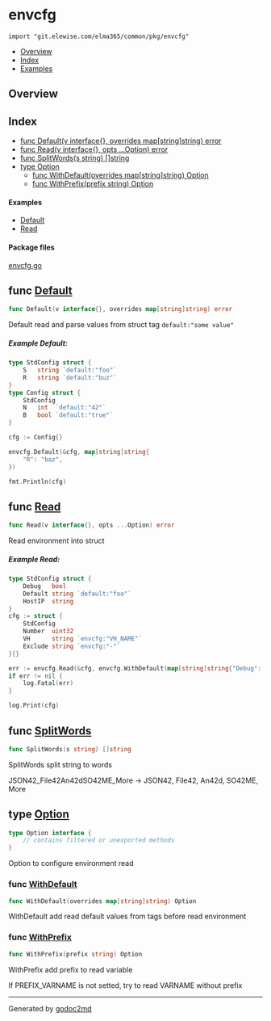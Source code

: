 # envcfg
`import "git.elewise.com/elma365/common/pkg/envcfg"`

* [Overview](#pkg-overview)
* [Index](#pkg-index)
* [Examples](#pkg-examples)

## <a name="pkg-overview">Overview</a>



## <a name="pkg-index">Index</a>
* [func Default(v interface{}, overrides map[string]string) error](#Default)
* [func Read(v interface{}, opts ...Option) error](#Read)
* [func SplitWords(s string) []string](#SplitWords)
* [type Option](#Option)
  * [func WithDefault(overrides map[string]string) Option](#WithDefault)
  * [func WithPrefix(prefix string) Option](#WithPrefix)

#### <a name="pkg-examples">Examples</a>
* [Default](#example-default)
* [Read](#example-read)

#### <a name="pkg-files">Package files</a>
[envcfg.go](https://git.elewise.com/elma365/common/-/tree/develop/pkg/envcfg/envcfg.go)





## <a name="Default">func</a> [Default](https://git.elewise.com/elma365/common/-/tree/develop/pkg/envcfg/envcfg.go?s=1532:1594#L80)
``` go
func Default(v interface{}, overrides map[string]string) error
```
Default read and parse values from struct tag `default:"some value"`


##### Example Default:
``` go
type StdConfig struct {
    S   string `default:"foo"`
    R   string `default:"buz"`
}
type Config struct {
    StdConfig
    N   int  `default:"42"`
    B   bool `default:"true"`
}

cfg := Config{}

envcfg.Default(&cfg, map[string]string{
    "R": "baz",
})

fmt.Println(cfg)
```


## <a name="Read">func</a> [Read](https://git.elewise.com/elma365/common/-/tree/develop/pkg/envcfg/envcfg.go?s=873:919#L47)
``` go
func Read(v interface{}, opts ...Option) error
```
Read environment into struct


##### Example Read:
``` go
type StdConfig struct {
    Debug   bool
    Default string `default:"foo"`
    HostIP  string
}
cfg := struct {
    StdConfig
    Number  uint32
    VH      string `envcfg:"VH_NAME"`
    Exclude string `envcfg:"-"`
}{}

err := envcfg.Read(&cfg, envcfg.WithDefault(map[string]string{"Debug": "true"}), envcfg.WithPrefix("PREFIX42_"))
if err != nil {
    log.Fatal(err)
}

log.Print(cfg)
```


## <a name="SplitWords">func</a> [SplitWords](https://git.elewise.com/elma365/common/-/tree/develop/pkg/envcfg/envcfg.go?s=1967:2001#L98)
``` go
func SplitWords(s string) []string
```
SplitWords split string to words

JSON42_File42An42dSO42ME_More -> JSON42, File42, An42d, SO42ME, More




## <a name="Option">type</a> [Option](https://git.elewise.com/elma365/common/-/tree/develop/pkg/envcfg/envcfg.go?s=223:268#L17)
``` go
type Option interface {
    // contains filtered or unexported methods
}
```
Option to configure environment read







### <a name="WithDefault">func</a> [WithDefault](https://git.elewise.com/elma365/common/-/tree/develop/pkg/envcfg/envcfg.go?s=664:716#L37)
``` go
func WithDefault(overrides map[string]string) Option
```
WithDefault add read default values from tags before read environment


### <a name="WithPrefix">func</a> [WithPrefix](https://git.elewise.com/elma365/common/-/tree/develop/pkg/envcfg/envcfg.go?s=479:516#L30)
``` go
func WithPrefix(prefix string) Option
```
WithPrefix add prefix to read variable

If PREFIX_VARNAME is not setted, try to read VARNAME without prefix








- - -
Generated by [godoc2md](https://github.com/Exa-Networks/godoc2md)
